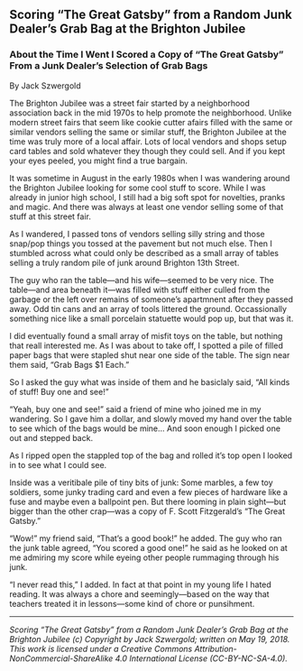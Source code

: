 ## Scoring “The Great Gatsby” from a Random Junk Dealer’s Grab Bag at the Brighton Jubilee
### About the Time I Went I Scored a Copy of “The Great Gatsby” From a Junk Dealer’s Selection of Grab Bags

By Jack Szwergold

The Brighton Jubilee was a street fair started by a neighborhood association back in the mid 1970s to help promote the neighborhood. Unlike modern street fairs that seem like cookie cutter afairs filled with the same or similar vendors selling the same or similar stuff, the Brighton Jubilee at the time was truly more of a local affair. Lots of local vendors and shops setup card tables and sold whatever they though they could sell. And if you kept your eyes peeled, you might find a true bargain.

It was sometime in August in the early 1980s when I was wandering around the Brighton Jubilee looking for some cool stuff to score. While I was already in junior high school, I still had a big soft spot for novelties, pranks and magic. And there was always at least one vendor selling some of that stuff at this street fair.

As I wandered, I passed tons of vendors selling silly string and those snap/pop things you tossed at the pavement but not much else. Then I stumbled across what could only be described as a small array of tables selling a truly random pile of junk around Brighton 13th Street.

The guy who ran the table—and his wife—seemed to be very nice. The table—and area beneath it—was filled with stuff either culled from the garbage or the left over remains of someone’s apartmnent after they passed away. Odd tin cans and an array of tools littered the ground. Occassionally something nice like a small porcelain statuette would pop up, but that was it.

I did eventually found a small array of misfit toys on the table, but nothing that reall interested me. As I was about to take off, I spotted a pile of filled paper bags that were stapled shut near one side of the table. The sign near them said, “Grab Bags $1 Each.”

So I asked the guy what was inside of them and he basiclaly said, “All kinds of stuff! Buy one and see!”

“Yeah, buy one and see!” said a friend of mine who joined me in my wandering. So I gave him a dollar, and slowly moved my hand over the table to see which of the bags would be mine… And soon enough I picked one out and stepped back.

As I ripped open the stappled top of the bag and rolled it’s top open I looked in to see what I could see.

Inside was a veritibale pile of tiny bits of junk: Some marbles, a few toy soldiers, some junky trading card and even a few pieces of hardware like a fuse and maybe even a ballpoint pen. But there looming in plain sight—but bigger than the other crap—was a copy of F. Scott Fitzgerald’s “The Great Gatsby.”

“Wow!” my friend said, “That’s a good book!” he added. The guy who ran the junk table agreed, “You scored a good one!” he said as he looked on at me admiring my score while eyeing other people rummaging through his junk.

“I never read this,” I added. In fact at that point in my young life I hated reading. It was always a chore and seemingly—based on the way that teachers treated it in lessons—some kind of chore or punsihment.

***

*Scoring “The Great Gatsby” from a Random Junk Dealer’s Grab Bag at the Brighton Jubilee (c) Copyright by Jack Szwergold; written on May 19, 2018. This work is licensed under a Creative Commons Attribution-NonCommercial-ShareAlike 4.0 International License (CC-BY-NC-SA-4.0).*